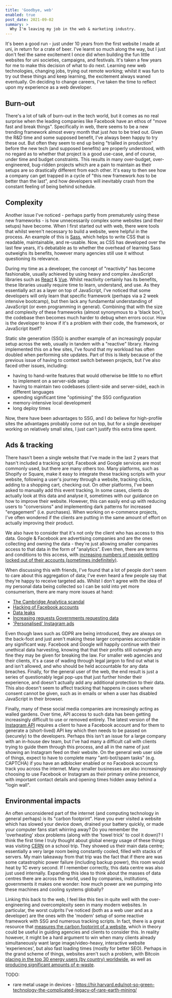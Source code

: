 ```yaml
---
title: 'Goodbye, web'
enabled: true
post_date: 2021-09-02
summary: >
  Why I'm leaving my job in the web & marketing industry.
---
```


It's been a good run - just under 10 years from the first website I made at uni, in return for a crate of beer. I've learnt so much along the way, but I just don't feel the same excitement I once did when building the fun little websites for uni societies, campaigns, and festivals. It's taken a few years for me to make this decision of what to do next. Learning new web technologies, changing jobs, trying out remote working; whilst it was fun to try out these things and keep learning, the excitement always waned eventually. On deciding to change careers, I've taken the time to reflect upon my experience as a web developer.


## Burn-out

There's a lot of talk of burn-out in the tech world, but it comes as no real surprise when the leading companies like Facebook have an ethos of "move fast and break things". Specifically in web, there seems to be a new trending framework almost every month that just _has_ to be tried out. Given the R&D time and some supposed benefit, I've always been happy to try these out. But often they seem to end up being "trialled in production" before the new tech (and supposed benefits) are properly understood, with no regard as to whether that project is a good use-case, and of course, under time and budget constraints. This results in many over-budget, over-engineered, bug-ridden projects which are a pain to maintain as their setups are so drastically different from each other. It's easy to then see how a company can get trapped in a cycle of "this new framework _has_ to be better than the last", and how developers will inevitably crash from the constant feeling of being behind schedule.


## Complexity

Another issue I've noticed - perhaps partly from prematurely using these new frameworks - is how unnecessarily complex some websites (and their setups) have become. When I first started out with web, there were tools that whilst weren't necessary to build a website, were helpful in the process. An example of this is [Sass](https://sass-lang.com), which helps to write CSS that is readable, maintainable, and re-usable. Now, as CSS has developed over the last few years, it's debatable as to whether the overhead of learning Sass outweighs its benefits, however many agencies still use it without questioning its relevance.

During my time as a developer, the concept of "reactivity" has become fashionable, usually achieved by using heavy and complex JavaScript libraries such as [React](https://reactjs.org) & [Vue](https://vuejs.org). Whilst reactivity certainly has its benefits, these libraries usually require time to learn, understand, and use. As they essentially act as a layer on top of JavaScript, I've noticed that some developers will only learn that specific framework (perhaps via a 2 week intensive bootcamp), but then lack any fundamental understanding of JavaScript (or even programming in general). Combining that with the size and complexity  of these frameworks (almost synonymous to a 'black box'), the codebase then becomes much harder to debug when errors occur. How is the developer to know if it's a problem with their code, the framework, or JavaScript itself?

Static site generation (SSG) is another example of an increasingly popular setup across the web, usually in tandem with a "reactive" library. Having implemented this on a few sites, I've found that my workload has often doubled when performing site updates. Part of this is likely because of the previous issue of having to context switch between projects, but I've also faced other issues, including:

* having to hand-write features that would otherwise be little to no effort to implement on a server-side setup
* having to maintain two codebases (client-side and server-side), each in different languages
* spending significant time "optimising" the SSG configuration
* memory-intensive local development
* long deploy times

Now, there have been advantages to SSG, and I do believe for high-profile sites the advantages probably come out on top, but for a single developer working on relatively small sites, I just can't justify this extra time spent.


## Ads & tracking

There hasn't been a single website that I've made in the last 2 years that hasn't included a tracking script. Facebook and Google services are most commonly used, but there are many others too. Many platforms, such as Shopify or Square, make it easy to integrate these tracking scripts with your website, following a user's journey through a website, tracking clicks, adding to a shopping cart, checking out. On other platforms, I've been asked to manually add this event tracking. In some cases, clients do actually look at this data and analyse it, sometimes with our guidance on how to improve their website. However, this can easily end up with reducing users to "conversions" and implementing dark patterns for increased "engagement" (i.e. purchases). When working on e-commerce projects, I've often wondered if the clients are putting in the same amount of effort on actually improving their product.

We also have to consider that it's not only the client who has access to this data. Google & Facebook are advertising companies and are the ones collecting and owning the data - they're just allowing smaller companies access to that data in the form of "analytics". Even then, there are terms and conditions to this access, with [increasing numbers of people getting locked out of their accounts (sometimes indefinitely)](https://www.businessinsider.com/google-users-locked-out-after-years-2020-10).

When discussing this with friends, I've found that a lot of people don't seem to care about this aggregation of data; I've even heard a few people say that they're happy to receive targeted ads. Whilst I don't agree with the idea of my personal data being collected so I can be sold into yet more consumerism, there are many more issues at hand:

* [The Cambridge Analytica scandal](https://www.bbc.co.uk/news/topics/c81zyn0888lt/facebook-cambridge-analytica-scandal)
* [Hacking of Facebook accounts](https://www.theguardian.com/technology/2018/sep/28/facebook-50-million-user-accounts-security-berach)
* [Data leaks](https://www.hackread.com/facebook-data-users-106-countries-leaked-online/)
* [Increasing requests Governments requesting data](https://about.fb.com/news/2017/04/global-government-requests-report-7/)
* ['Personalised' Instagram ads](https://signal.org/blog/the-instagram-ads-you-will-never-see/)

Even though laws such as GDPR are being introduced, they are always on the back-foot and just aren't making these larger companies accountable in any significant way. Facebook and Google will happily continue with their unethical data harvesting, knowing that that their profits still outweigh any fine they may be given for breaking the law. For smaller web agencies and their clients, it's a case of wading through legal jargon to find out what is and isn't allowed, and who should be held accountable for any data breaches. Finally, for the general user of the web, the end result is just a series of questionably legal pop-ups that just further hinder their experience, and doesn't actually add any additional protection to their data. This also doesn't seem to affect tracking that happens in cases where consent cannot be given, such as in emails or when a user has disabled JavaScript in their browser.

Finally, many of these social media companies are increasingly acting as walled gardens. Over time, API access to such data has been getting increasingly difficult to use or removed entirely. The latest version of the [Instagram API](https://developers.facebook.com/docs/instagram-basic-display-api/) requires a client to have a Facebook account and for them to generate a (short-lived) API key which then needs to be passed on (securely) to the developers. Perhaps this isn't an issue for a large company with an in-house dev team, but I've had many a difficult call with clients trying to guide them through this process, and all in the name of just showing an Instagram feed on their website. On the general web user side of things, expect to have to complete many "anti-bot/spam tasks" (e.g. CAPTCHA) if you have an adblocker enabled or no Facebook account to track you across the internet. Many smaller businesses are also increasingly choosing to use Facebook or Instagram as their primary online presence, with important contact details and opening times hidden away behind a "login wall".


## Environmental impacts

An often unconsidered part of the internet (and computing technology in general perhaps) is its "carbon footprint". Have you ever visited a website which has slowed your device down, drained your battery quickly, or made your computer fans start whirring away? Do you remember the 'overheating' xbox problems (along with the 'towel trick' to cool it down)? I think the first time I truly thought about global energy usage of these things was visiting [CERN](https://home.cern) on a school trip. They showed us their main data centre; essentially a very large room being constantly cooled, filled with stacks of servers. My main takeaway from that trip was the fact that if there are was some catastrophic power failure (including backup power), this room would heat by 1C every second. If I remember correctly, this data centre was also just used internally. Expanding this idea to think about the masses of data centres there are across the world, used by companies, institutions, governments it makes one wonder: how much power are we pumping into these machines and cooling systems globally?

Linking this back to the web, I feel like this ties in quite well with the over-engineering and overcomplexity seen in many modern websites. In particular, the worst culprits I've noticed (both as a web user and as a developer) are the ones with the 'modern' setup of some reactive framework with SSG and numerous tracking scripts. In fact, there is a great resource that [measures the carbon footprint of a website](https://www.websitecarbon.com), which in theory could be useful in guiding agencies and clients to consider this. In reality however, it might be a hard argument to win when many clients already simultaneously want large image/video-heavy, interactive website 'experiences', but also fast loading times (mostly for better SEO). Perhaps in the grand scheme of things, websites aren't such a problem, with Bitcoin [placing in the top 30 energy users (by country) worldwide](https://www.bbc.co.uk/news/technology-56012952), as well as [producing significant amounts of e-waste](https://doi.org/10.1016/j.resconrec.2021.105901).

TODO:

- rare metal usage in devices - https://hir.harvard.edu/not-so-green-technology-the-complicated-legacy-of-rare-earth-mining/
